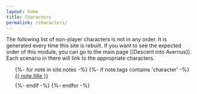 ```yaml
---
layout: home
title: Characters
permalink: /characters/
---
```


The following list of non-player characters is not in any order. It is generated every time this site
is rebuilt. If you want to see the expected order of this module, you can go to the main page [[Descent into Avernus]]. Each scenario in there will link to the appropriate characters.

<ul>
{%- for note in site.notes -%}
    {%- if note.tags contains 'character' -%}
        <li style="padding-bottom: 0.6em; list-style: none;"><a href="{{ site.baseurl }}/{{note.url}}">{{ note.title }}</a></li>
    {%- endif -%}
{%- endfor -%}
</ul>

